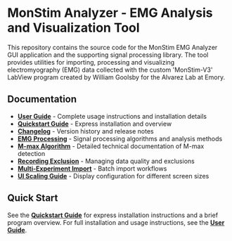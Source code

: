 # MonStim Analyzer - EMG Analysis and Visualization Tool

This repository contains the source code for the MonStim EMG Analyzer GUI
application and the supporting signal processing library. The tool provides
utilities for importing, processing and visualizing electromyography (EMG) data
collected with the custom 'MonStim-V3' LabView program created by William Goolsby for the Alvarez Lab at Emory.

## Documentation

- **[User Guide](docs/readme.md)** - Complete usage instructions and installation details
- **[Quickstart Guide](QUICKSTART.md)** - Express installation and overview
- **[Changelog](CHANGELOG.md)** - Version history and release notes
- **[EMG Processing](docs/Transform_EMG.md)** - Signal processing algorithms and analysis methods
- **[M-max Algorithm](docs/mmax_algorithm.md)** - Detailed technical documentation of M-max detection
- **[Recording Exclusion](docs/recording_exclusion_editor.md)** - Managing data quality and exclusions
- **[Multi-Experiment Import](docs/multi_experiment_import.md)** - Batch import workflows
- **[UI Scaling Guide](docs/ui_scaling_guide.md)** - Display configuration for different screen sizes

## Quick Start

See the **[Quickstart Guide](/QUICKSTART.md)** for express installation instructions and a brief program overview. For full installation and usage instructions, see the **[User Guide](docs/readme.md)**.
